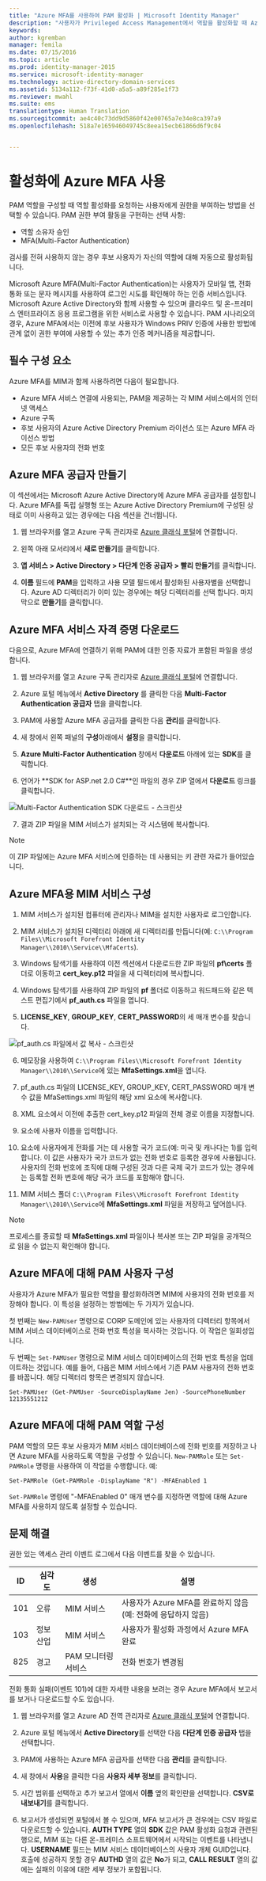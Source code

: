 ```yaml
---
title: "Azure MFA를 사용하여 PAM 활성화 | Microsoft Identity Manager"
description: "사용자가 Privileged Access Management에서 역할을 활성화할 때 Azure MFA를 제2의 보안 계층으로 설정합니다."
keywords: 
author: kgremban
manager: femila
ms.date: 07/15/2016
ms.topic: article
ms.prod: identity-manager-2015
ms.service: microsoft-identity-manager
ms.technology: active-directory-domain-services
ms.assetid: 5134a112-f73f-41d0-a5a5-a89f285e1f73
ms.reviewer: mwahl
ms.suite: ems
translationtype: Human Translation
ms.sourcegitcommit: ae4c40c73dd9d5860f42e00765a7e34e8ca397a9
ms.openlocfilehash: 518a7e165946049745c8eea15ecb61866d6f9c04


---
```


# 활성화에 Azure MFA 사용
PAM 역할을 구성할 때 역할 활성화를 요청하는 사용자에게 권한을 부여하는 방법을 선택할 수 있습니다. PAM 권한 부여 활동을 구현하는 선택 사항:

- 역할 소유자 승인
- MFA(Multi-Factor Authentication)

검사를 전혀 사용하지 않는 경우 후보 사용자가 자신의 역할에 대해 자동으로 활성화됩니다.

Microsoft Azure MFA(Multi-Factor Authentication)는 사용자가 모바일 앱, 전화 통화 또는 문자 메시지를 사용하여 로그인 시도를 확인해야 하는 인증 서비스입니다. Microsoft Azure Active Directory와 함께 사용할 수 있으며 클라우드 및 온-프레미스 엔터프라이즈 응용 프로그램을 위한 서비스로 사용할 수 있습니다. PAM 시나리오의 경우, Azure MFA에서는 이전에 후보 사용자가 Windows PRIV 인증에 사용한 방법에 관계 없이 권한 부여에 사용할 수 있는 추가 인증 메커니즘을 제공합니다.

## 필수 구성 요소

Azure MFA를 MIM과 함께 사용하려면 다음이 필요합니다.

- Azure MFA 서비스 연결에 사용되는, PAM을 제공하는 각 MIM 서비스에서의 인터넷 액세스
- Azure 구독
- 후보 사용자의 Azure Active Directory Premium 라이선스 또는 Azure MFA 라이선스 방법
- 모든 후보 사용자의 전화 번호

## Azure MFA 공급자 만들기

이 섹션에서는 Microsoft Azure Active Directory에 Azure MFA 공급자를 설정합니다.  Azure MFA를 독립 실행형 또는 Azure Active Directory Premium에 구성된 상태로 이미 사용하고 있는 경우에는 다음 섹션을 건너뜁니다.

1.  웹 브라우저를 열고 Azure 구독 관리자로 [Azure 클래식 포털](https://manage.windowsazure.com)에 연결합니다.

2.  왼쪽 아래 모서리에서 **새로 만들기**를 클릭합니다.

3.  **앱 서비스 > Active Directory > 다단계 인증 공급자 > 빨리 만들기**를 클릭합니다.

4.  **이름** 필드에 **PAM**을 입력하고 사용 모델 필드에서 활성화된 사용자별을 선택합니다. Azure AD 디렉터리가 이미 있는 경우에는 해당 디렉터리를 선택 합니다. 마지막으로 **만들기**를 클릭합니다.

## Azure MFA 서비스 자격 증명 다운로드

다음으로, Azure MFA에 연결하기 위해 PAM에 대한 인증 자료가 포함된 파일을 생성합니다.

1. 웹 브라우저를 열고 Azure 구독 관리자로 [Azure 클래식 포털](https://manage.windowsazure.com)에 연결합니다.

2.  Azure 포털 메뉴에서 **Active Directory** 를 클릭한 다음 **Multi-Factor Authentication 공급자** 탭을 클릭합니다.

3.  PAM에 사용할 Azure MFA 공급자를 클릭한 다음 **관리**를 클릭합니다.

4.  새 창에서 왼쪽 패널의 **구성**아래에서 **설정**을 클릭합니다.

5.  **Azure Multi-Factor Authentication** 창에서 **다운로드** 아래에 있는 **SDK**를 클릭합니다.

6.  언어가 **SDK for ASP.net 2.0 C\#**인 파일의 경우 ZIP 열에서 **다운로드** 링크를 클릭합니다.

![Multi-Factor Authentication SDK 다운로드 - 스크린샷](media/PAM-Azure-MFA-Activation-Image-1.png)

7.  결과 ZIP 파일을 MIM 서비스가 설치되는 각 시스템에 복사합니다. 

>[!NOTE]
> 이 ZIP 파일에는 Azure MFA 서비스에 인증하는 데 사용되는 키 관련 자료가 들어있습니다.

## Azure MFA용 MIM 서비스 구성

1.  MIM 서비스가 설치된 컴퓨터에 관리자나 MIM을 설치한 사용자로 로그인합니다.

2.  MIM 서비스가 설치된 디렉터리 아래에 새 디렉터리를 만듭니다(예: `C:\\Program Files\\Microsoft Forefront Identity Manager\\2010\\Service\\MfaCerts`).

3.  Windows 탐색기를 사용하여 이전 섹션에서 다운로드한 ZIP 파일의 **pf\\certs** 폴더로 이동하고 **cert\_key.p12** 파일을 새 디렉터리에 복사합니다.

4.  Windows 탐색기를 사용하여 ZIP 파일의 **pf** 폴더로 이동하고 워드패드와 같은 텍스트 편집기에서 **pf\_auth.cs** 파일을 엽니다.

5.  **LICENSE\_KEY**, **GROUP\_KEY**, **CERT\_PASSWORD**의 세 매개 변수를 찾습니다.

![pf\_auth.cs 파일에서 값 복사 - 스크린샷](media/PAM-Azure-MFA-Activation-Image-2.png)

6.  메모장을 사용하여 `C:\\Program Files\\Microsoft Forefront Identity Manager\\2010\\Service`에 있는 **MfaSettings.xml**을 엽니다.

7.  pf\_auth.cs 파일의 LICENSE\_KEY, GROUP\_KEY, CERT\_PASSWORD 매개 변수 값을 MfaSettings.xml 파일의 해당 xml 요소에 복사합니다.

8.  **<CertFilePath>** XML 요소에서 이전에 추출한 cert\_key.p12 파일의 전체 경로 이름을 지정합니다.

9.  **<username>** 요소에 사용자 이름을 입력합니다.

10.  **<DefaultCountryCode>** 요소에 사용자에게 전화를 거는 데 사용할 국가 코드(예: 미국 및 캐나다는 1)를 입력합니다. 이 값은 사용자가 국가 코드가 없는 전화 번호로 등록한 경우에 사용됩니다. 사용자의 전화 번호에 조직에 대해 구성된 것과 다른 국제 국가 코드가 있는 경우에는 등록할 전화 번호에 해당 국가 코드를 포함해야 합니다.

11.  MIM 서비스 폴더 `C:\\Program Files\\Microsoft Forefront Identity Manager\\2010\\Service`에 **MfaSettings.xml** 파일을 저장하고 덮어씁니다. 

> [!NOTE]
> 프로세스를 종료할 때 **MfaSettings.xml** 파일이나 복사본 또는 ZIP 파일을 공개적으로 읽을 수 없는지 확인해야 합니다.

## Azure MFA에 대해 PAM 사용자 구성

사용자가 Azure MFA가 필요한 역할을 활성화하려면 MIM에 사용자의 전화 번호를 저장해야 합니다. 이 특성을 설정하는 방법에는 두 가지가 있습니다.

첫 번째는 `New-PAMUser` 명령으로 CORP 도메인에 있는 사용자의 디렉터리 항목에서 MIM 서비스 데이터베이스로 전화 번호 특성을 복사하는 것입니다. 이 작업은 일회성입니다.

두 번째는 `Set-PAMUser` 명령으로 MIM 서비스 데이터베이스의 전화 번호 특성을 업데이트하는 것입니다. 예를 들어, 다음은 MIM 서비스에서 기존 PAM 사용자의 전화 번호를 바꿉니다. 해당 디렉터리 항목은 변경되지 않습니다.

```
Set-PAMUser (Get-PAMUser -SourceDisplayName Jen) -SourcePhoneNumber 12135551212
```


## Azure MFA에 대해 PAM 역할 구성

PAM 역할의 모든 후보 사용자가 MIM 서비스 데이터베이스에 전화 번호를 저장하고 나면 Azure MFA를 사용하도록 역할을 구성할 수 있습니다. `New-PAMRole` 또는 `Set-PAMRole` 명령을 사용하여 이 작업을 수행합니다. 예:

```
Set-PAMRole (Get-PAMRole -DisplayName "R") -MFAEnabled 1
```

`Set-PAMRole` 명령에 "-MFAEnabled 0" 매개 변수를 지정하면 역할에 대해 Azure MFA를 사용하지 않도록 설정할 수 있습니다.

## 문제 해결

권한 있는 액세스 관리 이벤트 로그에서 다음 이벤트를 찾을 수 있습니다.

| ID  | 심각도 | 생성 | 설명 |
|-----|----------|--------------|-------------|
| 101 | 오류       | MIM 서비스            | 사용자가 Azure MFA를 완료하지 않음(예: 전화에 응답하지 않음) |
| 103 | 정보 산업 | MIM 서비스            | 사용자가 활성화 과정에서 Azure MFA 완료                       |
| 825 | 경고     | PAM 모니터링 서비스 | 전화 번호가 변경됨                                |

전화 통화 실패(이벤트 101)에 대한 자세한 내용을 보려는 경우 Azure MFA에서 보고서를 보거나 다운로드할 수도 있습니다.

1.  웹 브라우저를 열고 Azure AD 전역 관리자로 [Azure 클래식 포털](https://manage.windowsazure.com)에 연결합니다.

2.  Azure 포털 메뉴에서 **Active Directory**를 선택한 다음 **다단계 인증 공급자** 탭을 선택합니다.

3.  PAM에 사용하는 Azure MFA 공급자를 선택한 다음 **관리**를 클릭합니다.

4.  새 창에서 **사용**을 클릭한 다음 **사용자 세부 정보**를 클릭합니다.

5.  시간 범위를 선택하고 추가 보고서 열에서 **이름** 옆의 확인란을 선택합니다. **CSV로 내보내기**를 클릭합니다.

6.  보고서가 생성되면 포털에서 볼 수 있으며, MFA 보고서가 큰 경우에는 CSV 파일로 다운로드할 수 있습니다. **AUTH TYPE** 열의 **SDK** 값은 PAM 활성화 요청과 관련된 행으로, MIM 또는 다른 온-프레미스 소프트웨어에서 시작되는 이벤트를 나타냅니다. **USERNAME** 필드는 MIM 서비스 데이터베이스의 사용자 개체 GUID입니다. 호출에 성공하지 못할 경우 **AUTHD** 열의 값은 **No**가 되고, **CALL RESULT** 열의 값에는 실패의 이유에 대한 세부 정보가 포함됩니다.



<!--HONumber=Jul16_HO3-->


